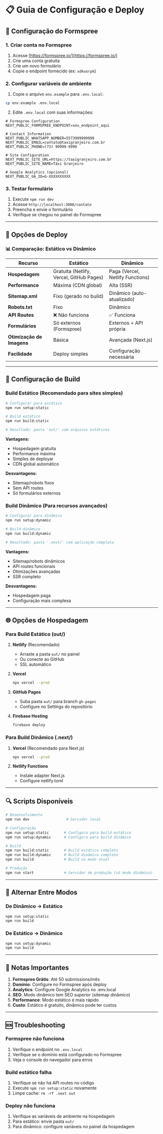 # 📋 Guia de Configuração e Deploy

## 🔧 Configuração do Formspree

### 1. Criar conta no Formspree
1. Acesse [https://formspree.io/](https://formspree.io/)
2. Crie uma conta gratuita
3. Crie um novo formulário
4. Copie o endpoint fornecido (ex: `xdkoorpk`)

### 2. Configurar variáveis de ambiente
1. Copie o arquivo `env.example` para `.env.local`:
```bash
cp env.example .env.local
```

2. Edite `.env.local` com suas informações:
```env
# Formspree Configuration
NEXT_PUBLIC_FORMSPREE_ENDPOINT=seu_endpoint_aqui

# Contact Information
NEXT_PUBLIC_WHATSAPP_NUMBER=5573999999999
NEXT_PUBLIC_EMAIL=contato@taxigranjeiro.com.br
NEXT_PUBLIC_PHONE=(73) 99999-9999

# Site Configuration
NEXT_PUBLIC_SITE_URL=https://taxigranjeiro.com.br
NEXT_PUBLIC_SITE_NAME=Táxi Granjeiro

# Google Analytics (opcional)
NEXT_PUBLIC_GA_ID=G-XXXXXXXXXX
```

### 3. Testar formulário
1. Execute `npm run dev`
2. Acesse `http://localhost:3000/contato`
3. Preencha e envie o formulário
4. Verifique se chegou no painel do Formspree

---

## 🚀 Opções de Deploy

### 📊 Comparação: Estático vs Dinâmico

| Recurso | Estático | Dinâmico |
|---------|----------|----------|
| **Hospedagem** | Gratuita (Netlify, Vercel, GitHub Pages) | Paga (Vercel, Netlify Functions) |
| **Performance** | Máxima (CDN global) | Alta (SSR) |
| **Sitemap.xml** | Fixo (gerado no build) | Dinâmico (auto-atualizado) |
| **Robots.txt** | Fixo | Dinâmico |
| **API Routes** | ❌ Não funciona | ✅ Funciona |
| **Formulários** | Só externos (Formspree) | Externos + API própria |
| **Otimização de Imagens** | Básica | Avançada (Next.js) |
| **Facilidade** | Deploy simples | Configuração necessária |

---

## 🔄 Configuração de Build

### Build Estático (Recomendado para sites simples)
```bash
# Configurar para estático
npm run setup:static

# Build estático
npm run build:static

# Resultado: pasta 'out/' com arquivos estáticos
```

**Vantagens:**
- Hospedagem gratuita
- Performance máxima
- Simples de deployar
- CDN global automático

**Desvantagens:**
- Sitemap/robots fixos
- Sem API routes
- Só formulários externos

### Build Dinâmico (Para recursos avançados)
```bash
# Configurar para dinâmico
npm run setup:dynamic

# Build dinâmico
npm run build:dynamic

# Resultado: pasta '.next/' com aplicação completa
```

**Vantagens:**
- Sitemap/robots dinâmicos
- API routes funcionais
- Otimizações avançadas
- SSR completo

**Desvantagens:**
- Hospedagem paga
- Configuração mais complexa

---

## 🌐 Opções de Hospedagem

### Para Build Estático (out/)
1. **Netlify** (Recomendado)
   - Arraste a pasta `out/` no painel
   - Ou conecte ao GitHub
   - SSL automático

2. **Vercel** 
   ```bash
   npx vercel --prod
   ```

3. **GitHub Pages**
   - Suba pasta `out/` para branch `gh-pages`
   - Configure no Settings do repositório

4. **Firebase Hosting**
   ```bash
   firebase deploy
   ```

### Para Build Dinâmico (.next/)
1. **Vercel** (Recomendado para Next.js)
   ```bash
   npx vercel --prod
   ```

2. **Netlify Functions**
   - Instale adapter Next.js
   - Configure netlify.toml

---

## 🔍 Scripts Disponíveis

```bash
# Desenvolvimento
npm run dev                 # Servidor local

# Configuração
npm run setup:static       # Configura para build estático
npm run setup:dynamic      # Configura para build dinâmico

# Build
npm run build:static       # Build estático completo
npm run build:dynamic      # Build dinâmico completo
npm run build              # Build no modo atual

# Produção
npm run start              # Servidor de produção (só modo dinâmico)
```

---

## 🔄 Alternar Entre Modos

### De Dinâmico → Estático
```bash
npm run setup:static
npm run build
```

### De Estático → Dinâmico
```bash
npm run setup:dynamic
npm run build
```

---

## 📝 Notas Importantes

1. **Formspree Grátis**: Até 50 submissions/mês
2. **Domínio**: Configure no Formspree após deploy
3. **Analytics**: Configure Google Analytics no .env.local
4. **SEO**: Modo dinâmico tem SEO superior (sitemap dinâmico)
5. **Performance**: Modo estático é mais rápido
6. **Custo**: Estático é gratuito, dinâmico pode ter custos

---

## 🆘 Troubleshooting

### Formspree não funciona
1. Verifique o endpoint no `.env.local`
2. Verifique se o domínio está configurado no Formspree
3. Veja o console do navegador para erros

### Build estático falha
1. Verifique se não há API routes no código
2. Execute `npm run setup:static` novamente
3. Limpe cache: `rm -rf .next out`

### Deploy não funciona
1. Verifique as variáveis de ambiente na hospedagem
2. Para estático: envie pasta `out/`
3. Para dinâmico: configure variáveis no painel da hospedagem 